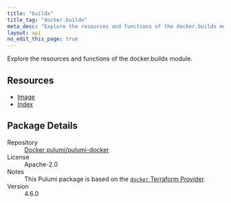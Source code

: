 ```yaml
---
title: "buildx"
title_tag: "docker.buildx"
meta_desc: "Explore the resources and functions of the docker.buildx module."
layout: api
no_edit_this_page: true
---
```


<!-- WARNING: this file was generated by Pulumi Docs Generator. -->
<!-- Do not edit by hand unless you're certain you know what you are doing! -->

Explore the resources and functions of the docker.buildx module.

<h2 id="resources">Resources</h2>
<ul class="api">
    <li><a href="image/" title="Image">Image</a></li>
    <li><a href="--index/" title="Index">Index</a></li>
</ul>

<h2 id="package-details">Package Details</h2>
<dl class="package-details">
	<dt>Repository</dt>
	<dd><a href="https://github.com/pulumi/pulumi-docker">Docker pulumi/pulumi-docker</a></dd>
	<dt>License</dt>
	<dd>Apache-2.0</dd>
	<dt>Notes</dt>
	<dd>This Pulumi package is based on the <a href="https://github.com/kreuzwerker/terraform-provider-docker"><code>docker</code> Terraform Provider</a>.</dd>
	<dt>Version</dt>
	<dd>4.6.0</dd>
</dl>

